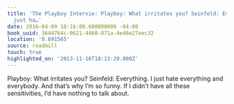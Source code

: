 ```yaml
---
title: 'The Playboy Intervie: Playboy: What irritates you? Seinfeld: Everything. I
  just ha…'
date: 2016-04-09 18:16:00.600000000 -04:00
book_uuid: 3644764c-0621-4460-871a-4e46e27eec32
location: '0.691565'
source: readmill
touch: true
highlighted_on: '2013-11-16T18:13:29.000Z'
---
```


Playboy: What irritates you? Seinfeld: Everything. I just hate everything and everybody. And that’s why I’m so funny. If I didn’t have all these sensitivities, I’d have nothing to talk about.